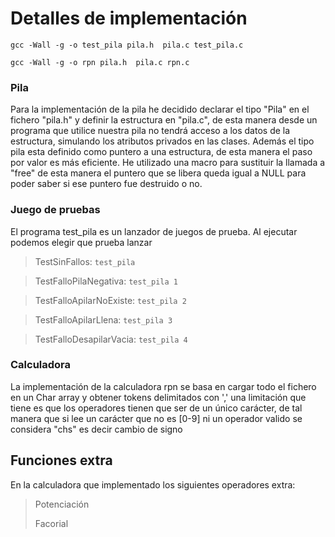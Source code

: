 # Detalles de implementación 
`gcc -Wall -g -o test_pila pila.h  pila.c test_pila.c`

`gcc -Wall -g -o rpn pila.h  pila.c rpn.c`

### Pila
Para la implementación de la pila he decidido declarar el tipo "Pila" en el fichero "pila.h" y definir la estructura en "pila.c", de esta manera desde un programa que utilice nuestra pila no tendrá acceso a los datos de la estructura, simulando los atributos privados en las clases.
Además el tipo pila esta definido como puntero a una estructura, de esta manera el paso por valor es más eficiente. He utilizado una macro para sustituir la llamada a "free" de esta manera el puntero que se libera queda igual a NULL para poder saber si ese puntero fue destruido o no.
### Juego de pruebas
El programa test_pila es un lanzador de juegos de prueba. Al ejecutar podemos elegir que prueba lanzar

>TestSinFallos:
>`test_pila`

>TestFalloPilaNegativa:
`test_pila 1`

>TestFalloApilarNoExiste:
`test_pila 2`

>TestFalloApilarLlena:
`test_pila 3`

>TestFalloDesapilarVacia:
`test_pila 4`


### Calculadora
La implementación de la calculadora rpn se basa en cargar todo el fichero en un Char array y obtener tokens delimitados con ',' una limitación que tiene es que los operadores tienen que ser de un único carácter, de tal manera que si lee un carácter que no es [0-9] ni un operador valido se considera "chs" es decir cambio de signo


## Funciones extra

En la calculadora que implementado los siguientes operadores extra:
> Potenciación
>
> Facorial
